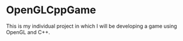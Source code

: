 # OpenGLCppGame
This is my individual project in which I will be developing a game using OpenGL and C++. 
